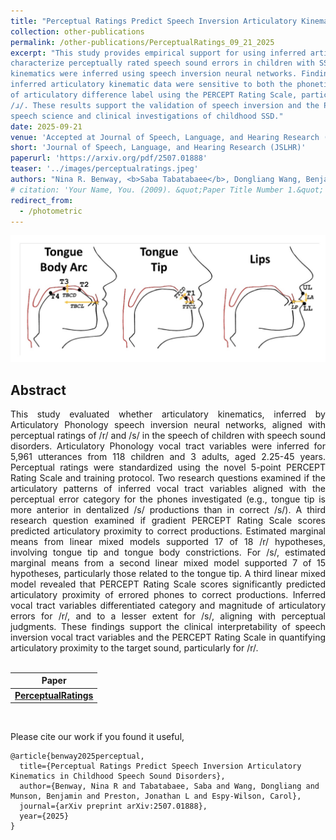 ```yaml
---
title: "Perceptual Ratings Predict Speech Inversion Articulatory Kinematics in Childhood Speech Sound Disorders"
collection: other-publications
permalink: /other-publications/PerceptualRatings_09_21_2025
excerpt: "This study provides empirical support for using inferred articulatory kinematic data to
characterize perceptually rated speech sound errors in children with SSD. Articulatory
kinematics were inferred using speech inversion neural networks. Findings demonstrate that
inferred articulatory kinematic data were sensitive to both the phonetic category and magnitude
of articulatory difference label using the PERCEPT Rating Scale, particularly for productions of
/ɹ/. These results support the validation of speech inversion and the PERCEPT Rating Scale for
speech science and clinical investigations of childhood SSD."
date: 2025-09-21
venue: 'Accepted at Journal of Speech, Language, and Hearing Research (JSLHR)'
short: 'Journal of Speech, Language, and Hearing Research (JSLHR)'
paperurl: 'https://arxiv.org/pdf/2507.01888'
teaser: '../images/perceptualratings.jpeg'
authors: "Nina R. Benway, <b>Saba Tabatabaee</b>, Dongliang Wang, Benjamin Munson, Jonathan L. Preston, Carol Espy-Wilson"
# citation: 'Your Name, You. (2009). &quot;Paper Title Number 1.&quot; <i>Journal 1</i>. 1(1).'
redirect_from: 
  - /photometric
---
```


<p style="text-align:center;">
<img src="../images/perceptualratings.jpeg" width="800">
</p>

## Abstract
<div style="text-align: justify"> This study evaluated whether articulatory kinematics, inferred by Articulatory Phonology speech inversion neural networks, aligned with perceptual ratings of /r/ and /s/ in the speech of children with speech sound disorders. Articulatory Phonology vocal tract variables were inferred for 5,961 utterances from 118 children and 3 adults, aged 2.25-45 years. Perceptual ratings were standardized using the novel 5-point PERCEPT Rating Scale and training protocol. Two research questions examined if the articulatory patterns of inferred vocal tract variables aligned with the perceptual error category for the phones investigated (e.g., tongue tip is more anterior in dentalized /s/ productions than in correct /s/). A third research question examined if gradient PERCEPT Rating Scale scores predicted articulatory proximity to correct productions. Estimated marginal means from linear mixed models supported 17 of 18 /r/ hypotheses, involving tongue tip and tongue body constrictions. For /s/, estimated marginal means from a second linear mixed model supported 7 of 15 hypotheses, particularly those related to the tongue tip. A third linear mixed model revealed that PERCEPT Rating Scale scores significantly predicted articulatory proximity of errored phones to correct productions. Inferred vocal tract variables differentiated category and magnitude of articulatory errors for /r/, and to a lesser extent for /s/, aligning with perceptual judgments. These findings support the clinical interpretability of speech inversion vocal tract variables and the PERCEPT Rating Scale in quantifying articulatory proximity to the target sound, particularly for /r/. </div>
<br>

| Paper                                                                                      |
|--------------------------------------------------------------------------------------------|
| [**PerceptualRatings**](https://arxiv.org/pdf/2507.01888) |

<br>

Please cite our work if you found it useful,

```
@article{benway2025perceptual,
  title={Perceptual Ratings Predict Speech Inversion Articulatory Kinematics in Childhood Speech Sound Disorders},
  author={Benway, Nina R and Tabatabaee, Saba and Wang, Dongliang and Munson, Benjamin and Preston, Jonathan L and Espy-Wilson, Carol},
  journal={arXiv preprint arXiv:2507.01888},
  year={2025}
}
```
